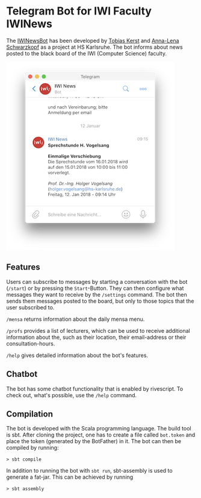 # Telegram Bot for IWI Faculty IWINews

The [IWINewsBot](http://t.me/IWINewsBot) has been developed by [Tobias Kerst](https://github.com/TobsCore) and [Anna-Lena Schwarzkopf](https://github.com/zckrbrt) as a project at HS Karlsruhe. The bot informs about news posted to the black board of the IWI (Computer Science) faculty.

![IWINewsBot Example Post](/Documentation/Images/Basic_Window.png)

## Features
Users can subscribe to messages by starting a conversation with the bot (`/start`) or by pressing the `Start`-Button. They can then configure what messages they want to receive by the `/settings` command. The bot then sends them messages posted to the board, but only to those topics that the user subscribed to.

`/mensa` returns information about the daily mensa menu.

`/profs` provides a list of lecturers, which can be used to receive additional information about the, such as their location, their email-address or their consultation-hours.

`/help` gives detailed information about the bot's features.

## Chatbot
The bot has some chatbot functionality that is enabled by rivescript. To check out, what's possible, use the `/help` command.

## Compilation
The bot is developed with the Scala programming language. The build tool is sbt. After cloning the project, one has to create a file called `bot.token` and place the token (generated by the BotFather) in it. The bot can then be compiled by running:

```
> sbt compile
```

In addition to running the bot with `sbt run`, sbt-assembly is used to generate a fat-jar. This can be achieved by running

```
> sbt assembly
```
